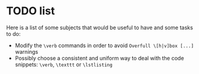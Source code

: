 # TODO list
Here is a list of some subjects that would be useful to have and some tasks to do:
 * Modify the `\verb` commands in order to avoid `Overfull \[h|v]box [...]` warnings
 * Possibly choose a consistent and uniform way to deal with the code snippets: `\verb`, `\texttt` or `\lstlisting`
